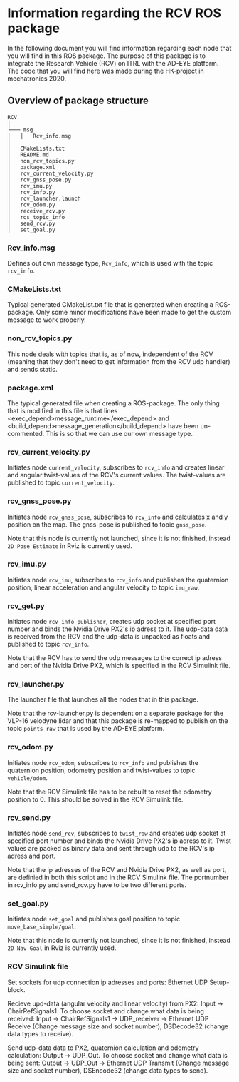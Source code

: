 # Information regarding the RCV ROS package

In the following document you will find information regarding each node that you will find in this ROS package. The purpose of this package is to integrate the Research Vehicle (RCV) on ITRL with the AD-EYE platform. The code that you will find here was made during the HK-project in mechatronics 2020. 

## Overview of package structure 

```
RCV 
│
└─── msg
│   │   Rcv_info.msg
│   
│   CMakeLists.txt
│   README.md
│   non_rcv_topics.py
│   package.xml
│   rcv_current_velocity.py
│   rcv_gnss_pose.py
│   rcv_imu.py
│   rcv_info.py
│   rcv_launcher.launch
│   rcv_odom.py
│   receive_rcv.py
│   ros_topic_info
│   send_rcv.py
│   set_goal.py
```

### Rcv_info.msg
Defines out own message type, ``Rcv_info``, which is used with the topic ``rcv_info``.

### CMakeLists.txt 
Typical generated CMakeList.txt file that is generated when creating a ROS-package. Only some minor modifications have been made to get the custom message to work properly. 

### non_rcv_topics.py
This node deals with topics that is, as of now, independent of the RCV (meaning that they don't need to get information from the RCV udp handler) and sends static. 

###  package.xml 
The typical generated file when creating a ROS-package. The only thing that is modified in this file is that lines <exec_depend>message_runtime</exec_depend> and 
<build_depend>message_generation</build_depend>  have been un-commented. This is so that we can use our own message type. 

### rcv_current_velocity.py
Initiates node ``current_velocity``, subscribes to ``rcv_info`` and creates linear and angular twist-values of the RCV's current values. The twist-values are published to topic ``current_velocity``.

### rcv_gnss_pose.py
Initiates node ``rcv_gnss_pose``, subscribes to ``rcv_info`` and calculates x and y position on the map. The gnss-pose is published to topic ``gnss_pose``. 

Note that this node is currently not launched, since it is not finished,  instead ``2D Pose Estimate`` in Rviz is currently used.

### rcv_imu.py
Initiates node ``rcv_imu``, subscribes to ``rcv_info`` and publishes the quaternion position, linear acceleration and angular velocity to topic ``imu_raw``.

### rcv_get.py
Initiates node ``rcv_info_publisher``, creates udp socket at specified port number and binds the Nvidia Drive PX2's ip adress to it. The udp-data data is received from the RCV and the udp-data is unpacked as floats and published to topic ``rcv_info``. 

Note that the RCV has to send the udp messages to the correct ip adress and port of the Nvidia Drive PX2, which is specified in the RCV Simulink file.

### rcv_launcher.py
The launcher file that launches all the nodes that in this package. 

Note that the rcv-launcher.py is dependent on a separate package for the VLP-16 velodyne lidar and that this package is re-mapped to publish on the topic ``points_raw`` that is used by the AD-EYE platform.

### rcv_odom.py
Initiates node ``rcv_odom``, subscribes to ``rcv_info`` and publishes the quaternion position, odometry position and twist-values to topic ``vehicle/odom``.

Note that the RCV Simulink file has to be rebuilt to reset the odometry position to 0. This should be solved in the RCV Simulink file.

### rcv_send.py 
Initiates node ``send_rcv``, subscribes to ``twist_raw`` and creates udp socket at specified port number and binds the Nvidia Drive PX2's ip adress to it. Twist values are packed as binary data and sent through udp to the RCV's ip adress and port. 

Note that the ip adresses of the RCV and Nvidia Drive PX2, as well as port, are definied in both this script and in the RCV Simulink file. The portnumber in rcv_info.py and send_rcv.py have to be two different ports.

### set_goal.py
Initiates node ``set_goal`` and publishes goal position to topic ``move_base_simple/goal``.

Note that this node is currently not launched, since it is not finished, instead ``2D Nav Goal`` in Rviz is currently used.

### RCV Simulink file
Set sockets for udp connection ip adresses and ports: Ethernet UDP Setup-block.

Recieve upd-data (angular velocity and linear velocity) from PX2: Input -> ChairRefSignals1.
To choose socket and change what data is being received: Input -> ChairRefSignals1 -> UDP_receiver -> Ethernet UDP Receive (Change message size and socket number), DSDecode32 (change data types to receive).

Send udp-data data to PX2, quaternion calculation and odometry calculation: Output -> UDP_Out.
To choose socket and change what data is being sent: Output -> UDP_Out -> Ethernet UDP Transmit (Change message size and socket number), DSEncode32 (change data types to send).

